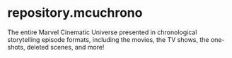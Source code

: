 # repository.mcuchrono
The entire Marvel Cinematic Universe presented in chronological storytelling episode formats, including the movies, the TV shows, the one-shots, deleted scenes, and more!
